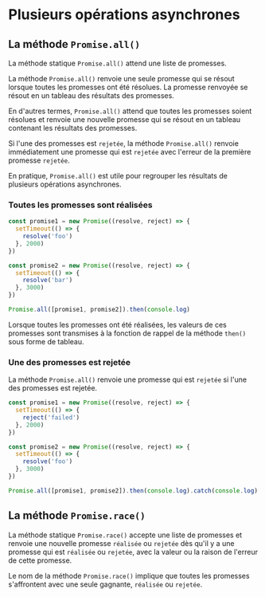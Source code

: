 # Plusieurs opérations asynchrones

## La méthode `Promise.all()`

La méthode statique `Promise.all()` attend une liste de promesses.

La méthode `Promise.all()` renvoie une seule promesse qui se résout lorsque toutes les promesses ont été résolues. La promesse renvoyée se résout en un tableau des résultats des promesses.

En d'autres termes, `Promise.all()` attend que toutes les promesses soient résolues et renvoie une nouvelle promesse qui se résout en un tableau contenant les résultats des promesses.

Si l'une des promesses est `rejetée`, la méthode `Promise.all()` renvoie immédiatement une promesse qui est `rejetée` avec l'erreur de la première promesse `rejetée`.

En pratique, `Promise.all()` est utile pour regrouper les résultats de plusieurs opérations asynchrones.

### Toutes les promesses sont réalisées

```js
const promise1 = new Promise((resolve, reject) => {
  setTimeout(() => {
    resolve('foo')
  }, 2000)
})

const promise2 = new Promise((resolve, reject) => {
  setTimeout(() => {
    resolve('bar')
  }, 3000)
})

Promise.all([promise1, promise2]).then(console.log)
```

Lorsque toutes les promesses ont été réalisées, les valeurs de ces promesses sont transmises à la fonction de rappel de la méthode `then()` sous forme de tableau.

### Une des promesses est rejetée

La méthode `Promise.all()` renvoie une promesse qui est `rejetée` si l'une des promesses est rejetée.

```js
const promise1 = new Promise((resolve, reject) => {
  setTimeout(() => {
    reject('failed')
  }, 2000)
})

const promise2 = new Promise((resolve, reject) => {
  setTimeout(() => {
    resolve('foo')
  }, 3000)
})

Promise.all([promise1, promise2]).then(console.log).catch(console.log)
```

## La méthode `Promise.race()`

La méthode statique `Promise.race()` accepte une liste de promesses et renvoie une nouvelle promesse `réalisée` ou `rejetée` dès qu'il y a une promesse qui est `réalisée` ou `rejetée`, avec la valeur ou la raison de l'erreur de cette promesse.

Le nom de la méthode `Promise.race()` implique que toutes les promesses s'affrontent avec une seule gagnante, `réalisée` ou `rejetée`.
